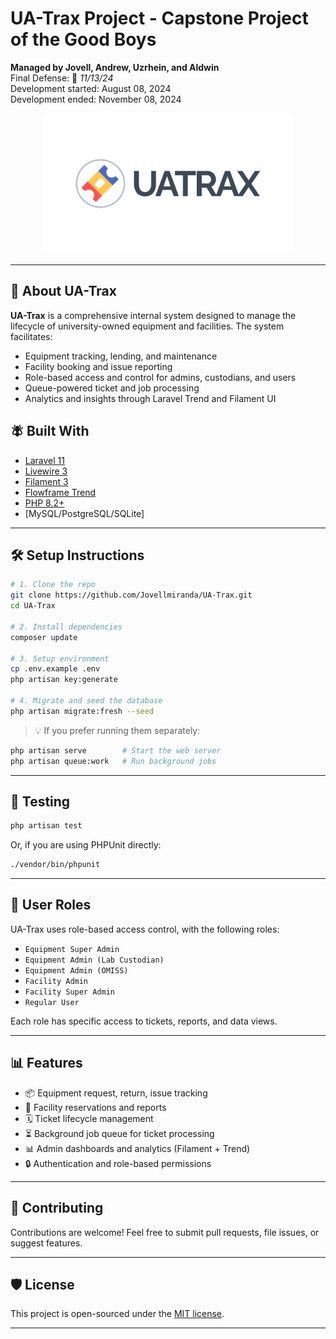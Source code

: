 # UA-Trax Project - Capstone Project of the Good Boys
**Managed by Jovell, Andrew, Uzrhein, and Aldwin**  
Final Defense: 📅 *11/13/24*  
Development started: August 08, 2024  
Development ended: November 08, 2024


<p align="center">
  <img src="public/images/UATRAX-logo-wordmark-light-transparents.png" width="400" alt="UA-Trax Logo">
</p>

---

## 🚀 About UA-Trax

**UA-Trax** is a comprehensive internal system designed to manage the lifecycle of university-owned equipment and facilities. The system facilitates:

* Equipment tracking, lending, and maintenance
* Facility booking and issue reporting
* Role-based access and control for admins, custodians, and users
* Queue-powered ticket and job processing
* Analytics and insights through Laravel Trend and Filament UI

## 🪰 Built With

* [Laravel 11](https://laravel.com)
* [Livewire 3](https://livewire.laravel.com)
* [Filament 3](https://filamentphp.com)
* [Flowframe Trend](https://github.com/flowframe/laravel-trend)
* [PHP 8.2+](https://www.php.net/)
* \[MySQL/PostgreSQL/SQLite]

---

## 🛠️ Setup Instructions

```bash
# 1. Clone the repo
git clone https://github.com/Jovellmiranda/UA-Trax.git
cd UA-Trax

# 2. Install dependencies
composer update

# 3. Setup environment
cp .env.example .env
php artisan key:generate

# 4. Migrate and seed the database
php artisan migrate:fresh --seed

```

> 💡 If you prefer running them separately:

```bash
php artisan serve        # Start the web server
php artisan queue:work   # Run background jobs
```

---

## 🥪 Testing

```bash
php artisan test
```

Or, if you are using PHPUnit directly:

```bash
./vendor/bin/phpunit
```

---

## 🔐 User Roles

UA-Trax uses role-based access control, with the following roles:

* `Equipment Super Admin`
* `Equipment Admin (Lab Custodian)`
* `Equipment Admin (OMISS)`
* `Facility Admin`
* `Facility Super Admin`
* `Regular User`

Each role has specific access to tickets, reports, and data views.

---

## 📊 Features

* 📦 Equipment request, return, issue tracking
* 🏢 Facility reservations and reports
* 🗓️ Ticket lifecycle management
* ⏳ Background job queue for ticket processing
* 📊 Admin dashboards and analytics (Filament + Trend)
* 🔒 Authentication and role-based permissions

---

## 🤝 Contributing

Contributions are welcome! Feel free to submit pull requests, file issues, or suggest features.

---

## 🛡 License

This project is open-sourced under the [MIT license](https://opensource.org/licenses/MIT).

---